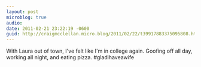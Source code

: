 ```yaml
---
layout: post
microblog: true
audio: 
date: 2011-02-21 23:22:19 -0600
guid: http://craigmcclellan.micro.blog/2011/02/22/t39917883375095808.html
---
```

With Laura out of town, I've felt like I'm in college again. Goofing off all day, working all night, and eating pizza. #gladihaveawife
